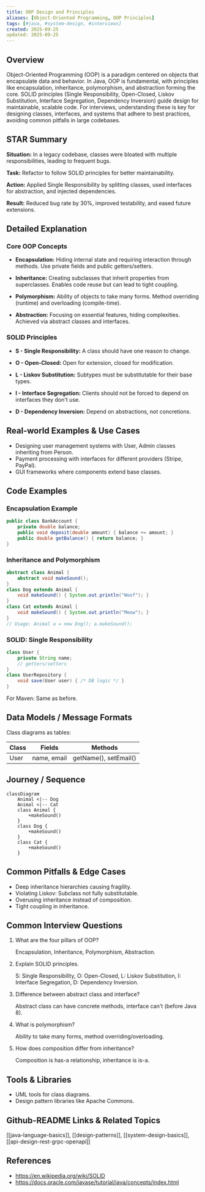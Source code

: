 ```yaml
---
title: OOP Design and Principles
aliases: [Object-Oriented Programming, OOP Principles]
tags: [#java, #system-design, #interviews]
created: 2025-09-25
updated: 2025-09-25
---
```


## Overview

Object-Oriented Programming (OOP) is a paradigm centered on objects that encapsulate data and behavior. In Java, OOP is fundamental, with principles like encapsulation, inheritance, polymorphism, and abstraction forming the core. SOLID principles (Single Responsibility, Open-Closed, Liskov Substitution, Interface Segregation, Dependency Inversion) guide design for maintainable, scalable code. For interviews, understanding these is key for designing classes, interfaces, and systems that adhere to best practices, avoiding common pitfalls in large codebases.

## STAR Summary

**Situation:** In a legacy codebase, classes were bloated with multiple responsibilities, leading to frequent bugs.

**Task:** Refactor to follow SOLID principles for better maintainability.

**Action:** Applied Single Responsibility by splitting classes, used interfaces for abstraction, and injected dependencies.

**Result:** Reduced bug rate by 30%, improved testability, and eased future extensions.

## Detailed Explanation

### Core OOP Concepts

- **Encapsulation:** Hiding internal state and requiring interaction through methods. Use private fields and public getters/setters.

- **Inheritance:** Creating subclasses that inherit properties from superclasses. Enables code reuse but can lead to tight coupling.

- **Polymorphism:** Ability of objects to take many forms. Method overriding (runtime) and overloading (compile-time).

- **Abstraction:** Focusing on essential features, hiding complexities. Achieved via abstract classes and interfaces.

### SOLID Principles

- **S - Single Responsibility:** A class should have one reason to change.

- **O - Open-Closed:** Open for extension, closed for modification.

- **L - Liskov Substitution:** Subtypes must be substitutable for their base types.

- **I - Interface Segregation:** Clients should not be forced to depend on interfaces they don't use.

- **D - Dependency Inversion:** Depend on abstractions, not concretions.

## Real-world Examples & Use Cases

- Designing user management systems with User, Admin classes inheriting from Person.
- Payment processing with interfaces for different providers (Stripe, PayPal).
- GUI frameworks where components extend base classes.

## Code Examples

### Encapsulation Example

```java
public class BankAccount {
    private double balance;
    public void deposit(double amount) { balance += amount; }
    public double getBalance() { return balance; }
}
```

### Inheritance and Polymorphism

```java
abstract class Animal {
    abstract void makeSound();
}
class Dog extends Animal {
    void makeSound() { System.out.println("Woof"); }
}
class Cat extends Animal {
    void makeSound() { System.out.println("Meow"); }
}
// Usage: Animal a = new Dog(); a.makeSound();
```

### SOLID: Single Responsibility

```java
class User {
    private String name;
    // getters/setters
}
class UserRepository {
    void save(User user) { /* DB logic */ }
}
```

For Maven: Same as before.

## Data Models / Message Formats

Class diagrams as tables:

| Class | Fields | Methods |
|-------|--------|---------|
| User | name, email | getName(), setEmail() |

## Journey / Sequence

```mermaid
classDiagram
    Animal <|-- Dog
    Animal <|-- Cat
    class Animal {
        +makeSound()
    }
    class Dog {
        +makeSound()
    }
    class Cat {
        +makeSound()
    }
```

## Common Pitfalls & Edge Cases

- Deep inheritance hierarchies causing fragility.
- Violating Liskov: Subclass not fully substitutable.
- Overusing inheritance instead of composition.
- Tight coupling in inheritance.

## Common Interview Questions

1. What are the four pillars of OOP?

   Encapsulation, Inheritance, Polymorphism, Abstraction.

2. Explain SOLID principles.

   S: Single Responsibility, O: Open-Closed, L: Liskov Substitution, I: Interface Segregation, D: Dependency Inversion.

3. Difference between abstract class and interface?

   Abstract class can have concrete methods, interface can't (before Java 8).

4. What is polymorphism?

   Ability to take many forms, method overriding/overloading.

5. How does composition differ from inheritance?

   Composition is has-a relationship, inheritance is is-a.

## Tools & Libraries

- UML tools for class diagrams.
- Design pattern libraries like Apache Commons.

## Github-README Links & Related Topics

[[java-language-basics]], [[design-patterns]], [[system-design-basics]], [[api-design-rest-grpc-openapi]]

## References

- https://en.wikipedia.org/wiki/SOLID
- https://docs.oracle.com/javase/tutorial/java/concepts/index.html